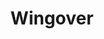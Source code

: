 ---
title: "Wingover"

feat:
  types: ["General"]
  prerequisite: |
    Fly speed.
  benefit: |
    A flying creature with this feat can change direction quickly once each round as a free action. This feat allows it to turn up to 180 degrees regardless of its maneuverability, in addition to any other turns it is normally allowed. A creature cannot gain altitude during a round when it executes a wingover, but it can dive.

    The change of direction consumes 10 feet of flying movement.
---